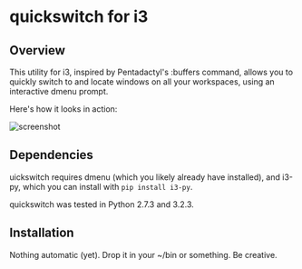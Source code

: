 quickswitch for i3
==================

Overview
--------
This utility for i3, inspired by Pentadactyl's :buffers command, allows you to
quickly switch to and locate windows on all your workspaces, using an
interactive dmenu prompt.

Here's how it looks in action:

![screenshot](http://i.imgur.com/QeQrM.png)

Dependencies
------------
uickswitch requires dmenu (which you likely already have installed), and
i3-py, which you can install with `pip install i3-py`.

quickswitch was tested in Python 2.7.3 and 3.2.3.

Installation
------------
Nothing automatic (yet). Drop it in your ~/bin or something. Be creative.
